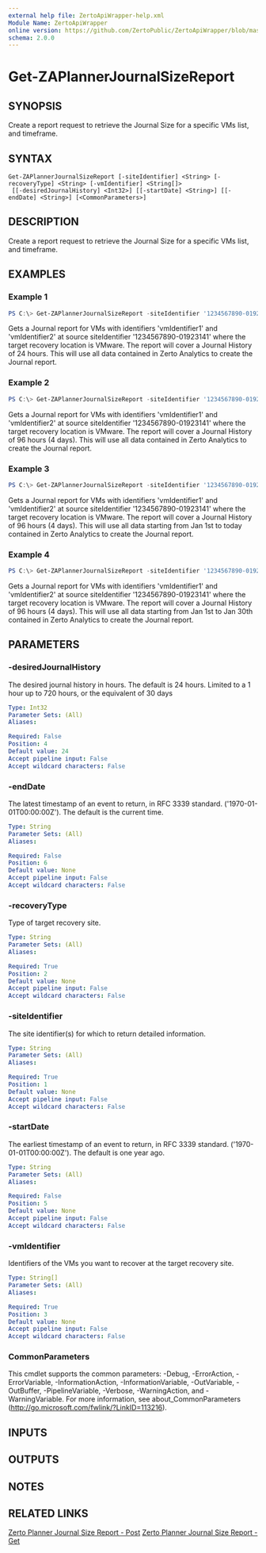 ```yaml
---
external help file: ZertoApiWrapper-help.xml
Module Name: ZertoApiWrapper
online version: https://github.com/ZertoPublic/ZertoApiWrapper/blob/master/docs/Get-ZAPlannerJournalSizeReport.md
schema: 2.0.0
---
```


# Get-ZAPlannerJournalSizeReport

## SYNOPSIS
Create a report request to retrieve the Journal Size for a specific VMs list, and timeframe.

## SYNTAX

```
Get-ZAPlannerJournalSizeReport [-siteIdentifier] <String> [-recoveryType] <String> [-vmIdentifier] <String[]>
 [[-desiredJournalHistory] <Int32>] [[-startDate] <String>] [[-endDate] <String>] [<CommonParameters>]
```

## DESCRIPTION
Create a report request to retrieve the Journal Size for a specific VMs list, and timeframe.

## EXAMPLES

### Example 1
```powershell
PS C:\> Get-ZAPlannerJournalSizeReport -siteIdentifier '1234567890-01923141' -recoveryType VMware -vmIdentifier 'vmIdentifier1', 'vmIdentifier2'
```

Gets a Journal report for VMs with identifiers 'vmIdentifier1' and 'vmIdentifier2' at source siteIdentifier '1234567890-01923141' where the target recovery location is VMware. The report will cover a Journal History of 24 hours. This will use all data contained in Zerto Analytics to create the Journal report.

### Example 2
```powershell
PS C:\> Get-ZAPlannerJournalSizeReport -siteIdentifier '1234567890-01923141' -recoveryType VMware -vmIdentifier 'vmIdentifier1', 'vmIdentifier2' -desiredJournalHistory 96
```

Gets a Journal report for VMs with identifiers 'vmIdentifier1' and 'vmIdentifier2' at source siteIdentifier '1234567890-01923141' where the target recovery location is VMware. The report will cover a Journal History of 96 hours (4 days). This will use all data contained in Zerto Analytics to create the Journal report.

### Example 3
```powershell
PS C:\> Get-ZAPlannerJournalSizeReport -siteIdentifier '1234567890-01923141' -recoveryType VMware -vmIdentifier 'vmIdentifier1', 'vmIdentifier2' -desiredJournalHistory 96 -startDate '2020-01-01'
```

Gets a Journal report for VMs with identifiers 'vmIdentifier1' and 'vmIdentifier2' at source siteIdentifier '1234567890-01923141' where the target recovery location is VMware. The report will cover a Journal History of 96 hours (4 days). This will use all data starting from Jan 1st to today contained in Zerto Analytics to create the Journal report.

### Example 4
```powershell
PS C:\> Get-ZAPlannerJournalSizeReport -siteIdentifier '1234567890-01923141' -recoveryType VMware -vmIdentifier 'vmIdentifier1', 'vmIdentifier2' -desiredJournalHistory 96 -startDate '2020-01-01' -endDate '2020-01-30'
```

Gets a Journal report for VMs with identifiers 'vmIdentifier1' and 'vmIdentifier2' at source siteIdentifier '1234567890-01923141' where the target recovery location is VMware. The report will cover a Journal History of 96 hours (4 days). This will use all data starting from Jan 1st to Jan 30th contained in Zerto Analytics to create the Journal report.

## PARAMETERS

### -desiredJournalHistory
The desired journal history in hours.
The default is 24 hours.
Limited to a 1 hour up to 720 hours, or the equivalent of 30 days

```yaml
Type: Int32
Parameter Sets: (All)
Aliases:

Required: False
Position: 4
Default value: 24
Accept pipeline input: False
Accept wildcard characters: False
```

### -endDate
The latest timestamp of an event to return, in RFC 3339 standard.
('1970-01-01T00:00:00Z').
The default is the current time.

```yaml
Type: String
Parameter Sets: (All)
Aliases:

Required: False
Position: 6
Default value: None
Accept pipeline input: False
Accept wildcard characters: False
```

### -recoveryType
Type of target recovery site.

```yaml
Type: String
Parameter Sets: (All)
Aliases:

Required: True
Position: 2
Default value: None
Accept pipeline input: False
Accept wildcard characters: False
```

### -siteIdentifier
The site identifier(s) for which to return detailed information.

```yaml
Type: String
Parameter Sets: (All)
Aliases:

Required: True
Position: 1
Default value: None
Accept pipeline input: False
Accept wildcard characters: False
```

### -startDate
The earliest timestamp of an event to return, in RFC 3339 standard.
('1970-01-01T00:00:00Z').
The default is one year ago.

```yaml
Type: String
Parameter Sets: (All)
Aliases:

Required: False
Position: 5
Default value: None
Accept pipeline input: False
Accept wildcard characters: False
```

### -vmIdentifier
Identifiers of the VMs you want to recover at the target recovery site.

```yaml
Type: String[]
Parameter Sets: (All)
Aliases:

Required: True
Position: 3
Default value: None
Accept pipeline input: False
Accept wildcard characters: False
```

### CommonParameters
This cmdlet supports the common parameters: -Debug, -ErrorAction, -ErrorVariable, -InformationAction, -InformationVariable, -OutVariable, -OutBuffer, -PipelineVariable, -Verbose, -WarningAction, and -WarningVariable. For more information, see about_CommonParameters (http://go.microsoft.com/fwlink/?LinkID=113216).

## INPUTS

## OUTPUTS

## NOTES

## RELATED LINKS

[Zerto Planner Journal Size Report - Post](https://docs.api.zerto.com/#/Planner/post_v2_planner_reports_stats_journal_size)
[Zerto Planner Journal Size Report - Get](https://docs.api.zerto.com/#/Planner/get_v2_planner_reports_stats_journal_size)
